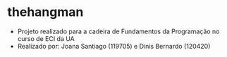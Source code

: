 # thehangman
- Projeto realizado para a cadeira de Fundamentos da Programação no curso de ECI da UA
- Realizado por: Joana Santiago (119705) e Dinis Bernardo (120420)

